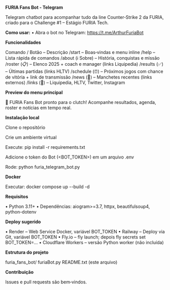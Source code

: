 **FURIA Fans Bot - Telegram**

Telegram chatbot para acompanhar tudo da line Counter‑Strike 2 da FURIA, criado para o Challenge #1 – Estágio FURIA Tech.

**Como usar:**
• Abra o bot no Telegram: https://t.me/ArthurFuriaBot

**Funcionalidades**

Comando / Botão    – Descrição
/start             – Boas‑vindas e menu inline
/help              – Lista rápida de comandos
/about  (ℹ️ Sobre) – História, conquistas e missão
/roster (📋)       – Elenco 2025 + coach e manager (links Liquipedia)
/results (✅)      – Últimas partidas (links HLTV)
/schedule (⏰)     – Próximos jogos com chance de vitória + link de transmissão
/news    (📰)      – Manchetes recentes (links externos)
/links   (🔗)      – Liquipedia, HLTV, Twitter, Instagram

**Preview do menu principal**

🐍 FURIA Fans Bot pronto para o clutch!
Acompanhe resultados, agenda, roster e notícias em tempo real.

**Instalação local**

Clone o repositório

Crie um ambiente virtual

Execute: pip install -r requirements.txt

Adicione o token do Bot (<BOT_TOKEN>) em um arquivo .env

Rode: python furia_telegram_bot.py

**Docker**

Executar: docker compose up --build -d

**Requisitos**

• Python 3.11+
• Dependências: aiogram>=3.7, httpx, beautifulsoup4, python-dotenv

**Deploy sugerido**

• Render  – Web Service Docker, variável BOT_TOKEN
• Railway – Deploy via Git, variável BOT_TOKEN
• Fly.io  – fly launch; depois fly secrets set BOT_TOKEN=...
• Cloudflare Workers – versão Python worker (não incluída)

**Estrutura do projeto**

furia_fans_bot/
furiaBot.py
README.txt (este arquivo)

**Contribuição**

Issues e pull requests são bem‑vindos.
